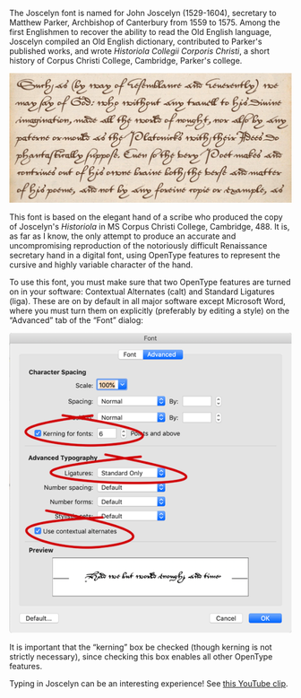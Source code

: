 The Joscelyn font is named for John Joscelyn (1529-1604), secretary to Matthew Parker, Archbishop of Canterbury from 1559 to 1575. Among the first Englishmen to recover the ability to read the Old English language, Joscelyn compiled an Old English dictionary, contributed to Parker's published works, and wrote _Historiola Collegii Corporis Christi_, a short history of Corpus Christi College, Cambridge, Parker's college.

![Font sample](images/Sample.jpg)

This font is based on the elegant hand of a scribe who produced the copy of Joscelyn's _Historiola_ in MS Corpus Christi College, Cambridge, 488. It is, as far as I know, the only attempt to produce an accurate and uncompromising reproduction of the notoriously difficult Renaissance secretary hand in a digital font, using OpenType features to represent the cursive and highly variable character of the hand.

To use this font, you must make sure that two OpenType features are turned on in your software: Contextual Alternates (calt) and Standard Ligatures (liga). These are on by default in all major software except Microsoft Word, where you must turn them on explicitly (preferably by editing a style) on the “Advanced” tab of the “Font” dialog:

![Font dialog](images/Font_dialog.png)

It is important that the “kerning” box be checked (though kerning is not strictly necessary), since checking this box enables all other OpenType features.

Typing in Joscelyn can be an interesting experience! See [this YouTube clip](https://youtu.be/6fnNWjpEEUc).
